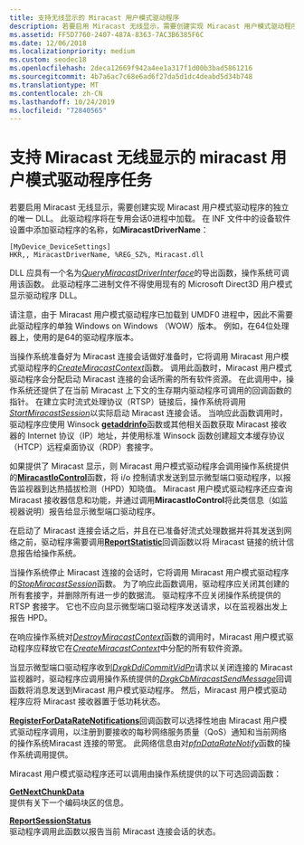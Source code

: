 ```yaml
---
title: 支持无线显示的 Miracast 用户模式驱动程序
description: 若要启用 Miracast 无线显示，需要创建实现 Miracast 用户模式驱动程序的独立的唯一 DLL。
ms.assetid: FF5D7760-2407-487A-8363-7AC3B6385F6C
ms.date: 12/06/2018
ms.localizationpriority: medium
ms.custom: seodec18
ms.openlocfilehash: 2deca12669f942a4ee1a317f1d00b3bad5861216
ms.sourcegitcommit: 4b7a6ac7c68e6ad6f27da5d1dc4deabd5d34b748
ms.translationtype: MT
ms.contentlocale: zh-CN
ms.lasthandoff: 10/24/2019
ms.locfileid: "72840565"
---
```

# <a name="span-iddisplaymiracast_user-mode_driver_tasks_to_support_miracast_wireless_displaysspanmiracast-user-mode-driver-tasks-to-support-miracast-wireless-displays"></a><span id="display.miracast_user-mode_driver_tasks_to_support_miracast_wireless_displays"></span>支持 Miracast 无线显示的 miracast 用户模式驱动程序任务


若要启用 Miracast 无线显示，需要创建实现 Miracast 用户模式驱动程序的独立的唯一 DLL。 此驱动程序将在专用会话0进程中加载。 在 INF 文件中的设备软件设置中添加驱动程序的名称，如**MiracastDriverName**：

``` syntax
[MyDevice_DeviceSettings]
HKR,, MiracastDriverName, %REG_SZ%, Miracast.dll
```

DLL 应具有一个名为[*QueryMiracastDriverInterface*](https://docs.microsoft.com/windows-hardware/drivers/ddi/netdispumdddi/nc-netdispumdddi-query_miracast_driver_interface)的导出函数，操作系统可调用该函数。 此驱动程序二进制文件不得使用现有的 Microsoft Direct3D 用户模式显示驱动程序 DLL。

请注意，由于 Miracast 用户模式驱动程序已加载到 UMDF0 进程中，因此不需要此驱动程序的单独 Windows on Windows （WOW）版本。 例如，在64位处理器上，使用的是64的驱动程序版本。

当操作系统准备好为 Miracast 连接会话做好准备时，它将调用 Miracast 用户模式驱动程序的[*CreateMiracastContext*](https://docs.microsoft.com/windows-hardware/drivers/ddi/netdispumdddi/nc-netdispumdddi-pfn_create_miracast_context)函数。 调用此函数时，Miracast 用户模式驱动程序会分配启动 Miracast 连接的会话所需的所有软件资源。 在此调用中，操作系统还提供了在当前 Miracast 上下文的生存期内驱动程序可调用的回调函数的指针。 在建立实时流式处理协议（RTSP）链接后，操作系统将调用[*StartMiracastSession*](https://docs.microsoft.com/windows-hardware/drivers/ddi/netdispumdddi/nc-netdispumdddi-pfn_start_miracast_session)以实际启动 Miracast 连接会话。 当响应此函数调用时，驱动程序应使用 Winsock [**getaddrinfo**](https://docs.microsoft.com/windows/desktop/api/ws2tcpip/nf-ws2tcpip-getaddrinfo)函数或其他相关函数获取 Miracast 接收器的 Internet 协议（IP）地址，并使用标准 Winsock 函数创建超文本缓存协议（HTCP）远程桌面协议（RDP）套接字。

如果提供了 Miracast 显示，则 Miracast 用户模式驱动程序会调用操作系统提供的[**MiracastIoControl**](https://docs.microsoft.com/windows-hardware/drivers/ddi/netdispumdddi/nc-netdispumdddi-pfn_miracast_io_control)函数，将 i/o 控制请求发送到显示微型端口驱动程序，以报告监视器到达热插拔检测（HPD）知晓值。 Miracast 用户模式驱动程序还应查询 Miracast 接收器信息和功能，并通过调用**MiracastIoControl**将此类信息（如监视器说明）报告给显示微型端口驱动程序。

在启动了 Miracast 连接会话之后，并且在已准备好流式处理数据并将其发送到网络之前，驱动程序需要调用[**ReportStatistic**](https://docs.microsoft.com/windows-hardware/drivers/ddi/netdispumdddi/nc-netdispumdddi-pfn_report_statistic)回调函数以将 Miracast 链接的统计信息报告给操作系统。

当操作系统停止 Miracast 连接的会话时，它将调用 Miracast 用户模式驱动程序的[*StopMiracastSession*](https://docs.microsoft.com/windows-hardware/drivers/ddi/netdispumdddi/nc-netdispumdddi-pfn_stop_miracast_session)函数。 为了响应此函数调用，驱动程序应关闭其创建的所有套接字，并删除所有进一步的数据流。 驱动程序不应关闭操作系统提供的 RTSP 套接字。 它也不应向显示微型端口驱动程序发送请求，以在监视器出发上报告 HPD。

在响应操作系统对[*DestroyMiracastContext*](https://docs.microsoft.com/windows-hardware/drivers/ddi/netdispumdddi/nc-netdispumdddi-pfn_destroy_miracast_context)函数的调用时，Miracast 用户模式驱动程序应释放它在[*CreateMiracastContext*](https://docs.microsoft.com/windows-hardware/drivers/ddi/netdispumdddi/nc-netdispumdddi-pfn_create_miracast_context)中分配的所有软件资源。

当显示微型端口驱动程序收到[*DxgkDdiCommitVidPn*](https://docs.microsoft.com/windows-hardware/drivers/ddi/d3dkmddi/nc-d3dkmddi-dxgkddi_commitvidpn)请求以关闭连接的 Miracast 监视器时，驱动程序应调用操作系统提供的[*DxgkCbMiracastSendMessage*](https://docs.microsoft.com/windows-hardware/drivers/ddi/dispmprt/nc-dispmprt-dxgkcb_miracast_send_message)回调函数将消息发送到Miracast 用户模式驱动程序。 然后，Miracast 用户模式驱动程序应将 Miracast 接收器置于低功耗状态。

[**RegisterForDataRateNotifications**](https://docs.microsoft.com/windows-hardware/drivers/ddi/netdispumdddi/nc-netdispumdddi-pfn_register_datarate_notifications)回调函数可以选择性地由 Miracast 用户模式驱动程序调用，以注册到要接收的每秒网络服务质量（QoS）通知和当前网络的操作系统Miracast 连接的带宽。 此网络信息由对[*pfnDataRateNotify*](https://docs.microsoft.com/windows-hardware/drivers/ddi/netdispumdddi/nc-netdispumdddi-pfn_datarate_notification)函数的操作系统调用提供。

Miracast 用户模式驱动程序还可以调用由操作系统提供的以下可选回调函数：

<span id="GetNextChunkData"></span><span id="getnextchunkdata"></span><span id="GETNEXTCHUNKDATA"></span>[**GetNextChunkData**](https://docs.microsoft.com/windows-hardware/drivers/ddi/netdispumdddi/nc-netdispumdddi-pfn_get_next_chunk_data)  
提供有关下一个编码块区的信息。

<span id="ReportSessionStatus"></span><span id="reportsessionstatus"></span><span id="REPORTSESSIONSTATUS"></span>[**ReportSessionStatus**](https://docs.microsoft.com/windows-hardware/drivers/ddi/netdispumdddi/nc-netdispumdddi-pfn_report_session_status)  
驱动程序调用此函数以报告当前 Miracast 连接会话的状态。

 

 





